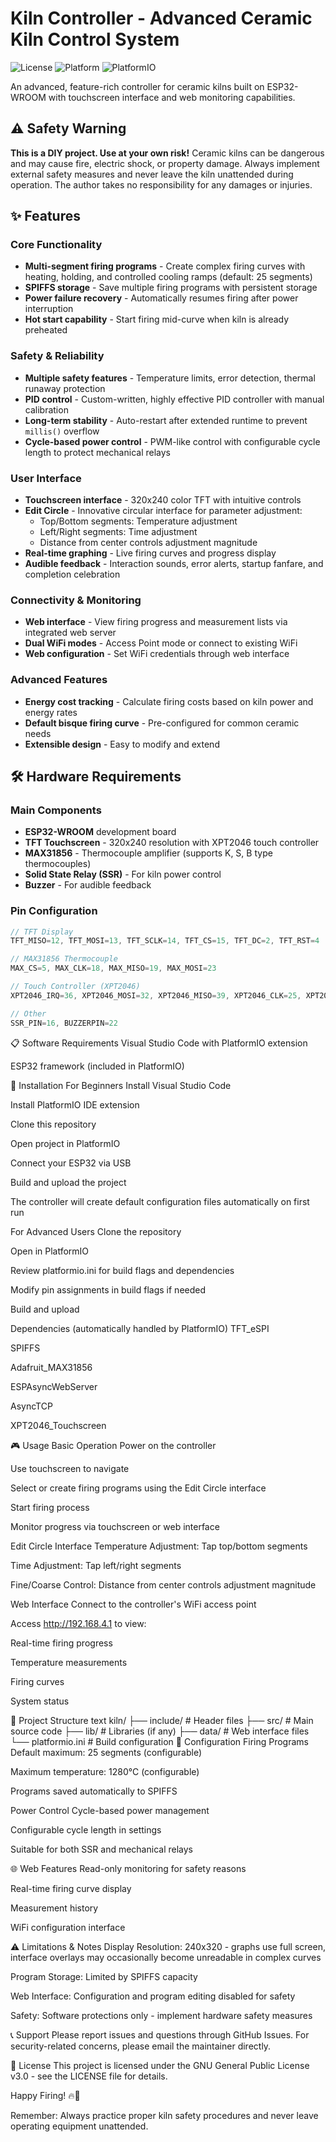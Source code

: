 
# Kiln Controller - Advanced Ceramic Kiln Control System

![License](https://img.shields.io/badge/License-GPLv3-blue.svg)
![Platform](https://img.shields.io/badge/Platform-ESP32-orange.svg)
![PlatformIO](https://img.shields.io/badge/PlatformIO-Compatible-brightgreen.svg)

An advanced, feature-rich controller for ceramic kilns built on ESP32-WROOM with touchscreen interface and web monitoring capabilities.

## ⚠️ Safety Warning
**This is a DIY project. Use at your own risk!** 
Ceramic kilns can be dangerous and may cause fire, electric shock, or property damage. Always implement external safety measures and never leave the kiln unattended during operation. The author takes no responsibility for any damages or injuries.

## ✨ Features

### Core Functionality
- **Multi-segment firing programs** - Create complex firing curves with heating, holding, and controlled cooling ramps (default: 25 segments)
- **SPIFFS storage** - Save multiple firing programs with persistent storage
- **Power failure recovery** - Automatically resumes firing after power interruption
- **Hot start capability** - Start firing mid-curve when kiln is already preheated

### Safety & Reliability
- **Multiple safety features** - Temperature limits, error detection, thermal runaway protection
- **PID control** - Custom-written, highly effective PID controller with manual calibration
- **Long-term stability** - Auto-restart after extended runtime to prevent `millis()` overflow
- **Cycle-based power control** - PWM-like control with configurable cycle length to protect mechanical relays

### User Interface
- **Touchscreen interface** - 320x240 color TFT with intuitive controls
- **Edit Circle** - Innovative circular interface for parameter adjustment:
  - Top/Bottom segments: Temperature adjustment
  - Left/Right segments: Time adjustment
  - Distance from center controls adjustment magnitude
- **Real-time graphing** - Live firing curves and progress display
- **Audible feedback** - Interaction sounds, error alerts, startup fanfare, and completion celebration

### Connectivity & Monitoring
- **Web interface** - View firing progress and measurement lists via integrated web server
- **Dual WiFi modes** - Access Point mode or connect to existing WiFi
- **Web configuration** - Set WiFi credentials through web interface

### Advanced Features
- **Energy cost tracking** - Calculate firing costs based on kiln power and energy rates
- **Default bisque firing curve** - Pre-configured for common ceramic needs
- **Extensible design** - Easy to modify and extend

## 🛠️ Hardware Requirements

### Main Components
- **ESP32-WROOM** development board
- **TFT Touchscreen** - 320x240 resolution with XPT2046 touch controller
- **MAX31856** - Thermocouple amplifier (supports K, S, B type thermocouples)
- **Solid State Relay (SSR)** - For kiln power control
- **Buzzer** - For audible feedback

### Pin Configuration
```cpp
// TFT Display
TFT_MISO=12, TFT_MOSI=13, TFT_SCLK=14, TFT_CS=15, TFT_DC=2, TFT_RST=4

// MAX31856 Thermocouple
MAX_CS=5, MAX_CLK=18, MAX_MISO=19, MAX_MOSI=23

// Touch Controller (XPT2046)
XPT2046_IRQ=36, XPT2046_MOSI=32, XPT2046_MISO=39, XPT2046_CLK=25, XPT2046_CS=33

// Other
SSR_PIN=16, BUZZERPIN=22
```

📋 Software Requirements
Visual Studio Code with PlatformIO extension

ESP32 framework (included in PlatformIO)

🚀 Installation
For Beginners
Install Visual Studio Code

Install PlatformIO IDE extension

Clone this repository

Open project in PlatformIO

Connect your ESP32 via USB

Build and upload the project

The controller will create default configuration files automatically on first run

For Advanced Users
Clone the repository

Open in PlatformIO

Review platformio.ini for build flags and dependencies

Modify pin assignments in build flags if needed

Build and upload

Dependencies (automatically handled by PlatformIO)
TFT_eSPI

SPIFFS

Adafruit_MAX31856

ESPAsyncWebServer

AsyncTCP

XPT2046_Touchscreen

🎮 Usage
Basic Operation
Power on the controller

Use touchscreen to navigate

Select or create firing programs using the Edit Circle interface

Start firing process

Monitor progress via touchscreen or web interface

Edit Circle Interface
Temperature Adjustment: Tap top/bottom segments

Time Adjustment: Tap left/right segments

Fine/Coarse Control: Distance from center controls adjustment magnitude

Web Interface
Connect to the controller's WiFi access point

Access http://192.168.4.1 to view:

Real-time firing progress

Temperature measurements

Firing curves

System status

📁 Project Structure
text
kiln/
├── include/         # Header files
├── src/            # Main source code
├── lib/            # Libraries (if any)
├── data/           # Web interface files
└── platformio.ini  # Build configuration
🔧 Configuration
Firing Programs
Default maximum: 25 segments (configurable)

Maximum temperature: 1280°C (configurable)

Programs saved automatically to SPIFFS

Power Control
Cycle-based power management

Configurable cycle length in settings

Suitable for both SSR and mechanical relays

🌐 Web Features
Read-only monitoring for safety reasons

Real-time firing curve display

Measurement history

WiFi configuration interface

⚠️ Limitations & Notes
Display Resolution: 240x320 - graphs use full screen, interface overlays may occasionally become unreadable in complex curves

Program Storage: Limited by SPIFFS capacity

Web Interface: Configuration and program editing disabled for safety

Safety: Software protections only - implement hardware safety measures

📞 Support
Please report issues and questions through GitHub Issues. For security-related concerns, please email the maintainer directly.

📄 License
This project is licensed under the GNU General Public License v3.0 - see the LICENSE file for details.

Happy Firing! 🔥🎨

Remember: Always practice proper kiln safety procedures and never leave operating equipment unattended.

